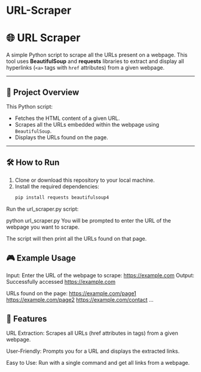 # URL-Scraper
# 🌐 URL Scraper

A simple Python script to scrape all the URLs present on a webpage. This tool uses **BeautifulSoup** and **requests** libraries to extract and display all hyperlinks (`<a>` tags with `href` attributes) from a given webpage.

---

## 📌 Project Overview

This Python script:
- Fetches the HTML content of a given URL.
- Scrapes all the URLs embedded within the webpage using `BeautifulSoup`.
- Displays the URLs found on the page.

---

## 🛠 How to Run

1. Clone or download this repository to your local machine.
2. Install the required dependencies:
   ```bash
   pip install requests beautifulsoup4
Run the url_scraper.py script:

python url_scraper.py
You will be prompted to enter the URL of the webpage you want to scrape.

The script will then print all the URLs found on that page.

## 🎮 Example Usage
Input:
Enter the URL of the webpage to scrape: https://example.com
Output:
Successfully accessed https://example.com

URLs found on the page:
https://example.com/page1
https://example.com/page2
https://example.com/contact
...
## 🚀 Features
URL Extraction: Scrapes all URLs (href attributes in <a> tags) from a given webpage.

User-Friendly: Prompts you for a URL and displays the extracted links.

Easy to Use: Run with a single command and get all links from a webpage.
